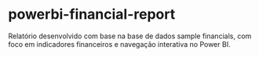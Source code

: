 # powerbi-financial-report
Relatório desenvolvido com base na base de dados sample financials, com foco em indicadores financeiros e navegação interativa no Power BI. 

